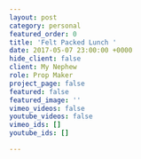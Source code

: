```yaml
---
layout: post
category: personal
featured_order: 0
title: 'Felt Packed Lunch '
date: 2017-05-07 23:00:00 +0000
hide_client: false
client: My Nephew
role: Prop Maker
project_page: false
featured: false
featured_image: ''
vimeo_videos: false
youtube_videos: false
vimeo_ids: []
youtube_ids: []

---
```

